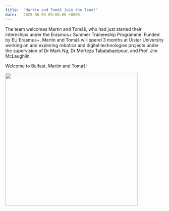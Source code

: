 ```yaml
---
title:  "Martin and Tomáš Join the Team!"
date:   2025-06-03 09:00:00 +0000
---
```


The team welcomes Martin and Tomáš, who had just started their internships under the Erasmus+ Summer Traineeship Programme. Funded by EU Erasmus+, Martin and Tomáš will spend 3 months at Ulster University working on and exploring robotics and digital technologies projects under the supervision of Dr Mark Ng, Dr Morteza Tabatabaeipour, and Prof. Jim McLaughlin. 

Welcome to Belfast, Martin and Tomáš!

<img src="/assets/Figures/Erasmus.jpg" width="420"> 